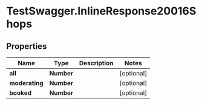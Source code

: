 # TestSwagger.InlineResponse20016Shops

## Properties

Name | Type | Description | Notes
------------ | ------------- | ------------- | -------------
**all** | **Number** |  | [optional] 
**moderating** | **Number** |  | [optional] 
**booked** | **Number** |  | [optional] 


